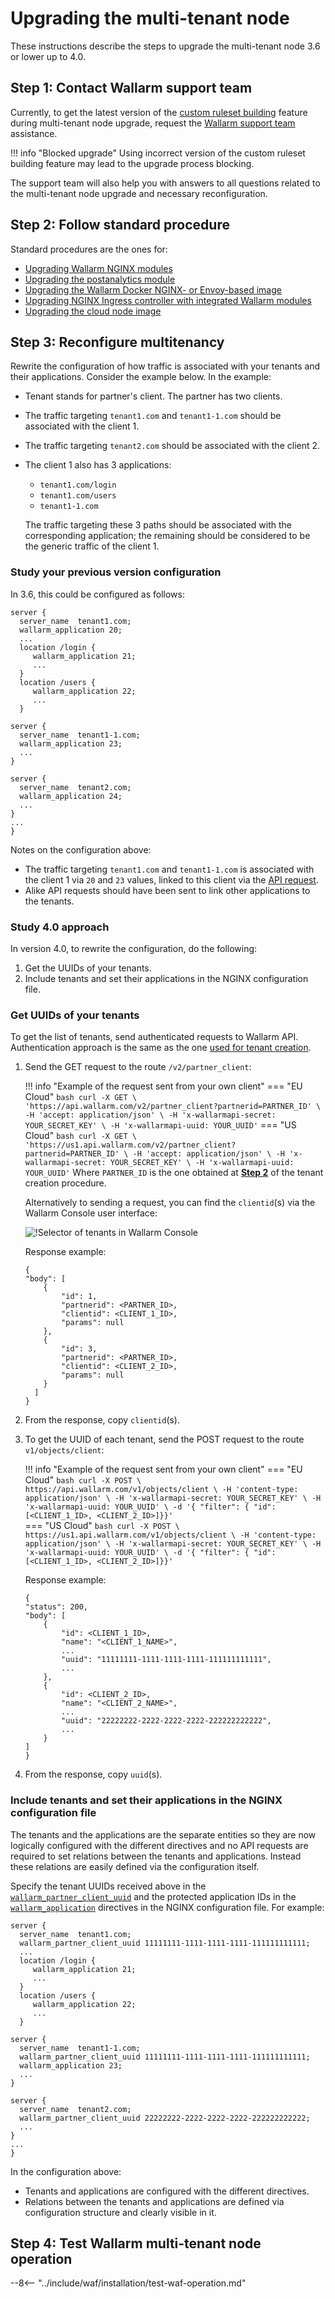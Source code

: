 [sqli-attack-desc]:                 ../attacks-vulns-list.md#sql-injection
[xss-attack-desc]:                  ../attacks-vulns-list.md#crosssite-scripting-xss
[img-test-attacks-in-ui]:           ../images/admin-guides/test-attacks-quickstart.png

# Upgrading the multi-tenant node

These instructions describe the steps to upgrade the multi-tenant node 3.6 or lower up to 4.0.

## Step 1: Contact Wallarm support team

Currently, to get the latest version of the [custom ruleset building](../user-guides/rules/compiling.md) feature during multi-tenant node upgrade, request the [Wallarm support team](mailto:support@wallarm.com) assistance.

!!! info "Blocked upgrade"
    Using incorrect version of the custom ruleset building feature may lead to the upgrade process blocking.

The support team will also help you with answers to all questions related to the multi-tenant node upgrade and necessary reconfiguration.

## Step 2: Follow standard procedure

Standard procedures are the ones for:

* [Upgrading Wallarm NGINX modules](../updating-migrating/nginx-modules.md)
* [Upgrading the postanalytics module](../updating-migrating/separate-postanalytics.md)
* [Upgrading the Wallarm Docker NGINX- or Envoy-based image](../updating-migrating/docker-container.md)
* [Upgrading NGINX Ingress controller with integrated Wallarm modules](../updating-migrating/ingress-controller.md)
* [Upgrading the cloud node image](../updating-migrating/cloud-image.md)

## Step 3: Reconfigure multitenancy

Rewrite the configuration of how traffic is associated with your tenants and their applications. Consider the example below. In the example:

* Tenant stands for partner's client. The partner has two clients.
* The traffic targeting `tenant1.com` and `tenant1-1.com` should be associated with the client 1.
* The traffic targeting `tenant2.com` should be associated with the client 2.
* The client 1 also has 3 applications:
    * `tenant1.com/login`
    * `tenant1.com/users`
    * `tenant1-1.com`

    The traffic targeting these 3 paths should be associated with the corresponding application; the remaining should be considered to be the generic traffic of the client 1.

### Study your previous version configuration

In 3.6, this could be configured as follows:

```
server {
  server_name  tenant1.com;
  wallarm_application 20;
  ...
  location /login {
     wallarm_application 21;
     ...
  }
  location /users {
     wallarm_application 22;
     ...
  }

server {
  server_name  tenant1-1.com;
  wallarm_application 23;
  ...
}

server {
  server_name  tenant2.com;
  wallarm_application 24;
  ...
}
...
}
```

Notes on the configuration above:

* The traffic targeting `tenant1.com` and `tenant1-1.com` is associated with the client 1 via `20` and `23` values, linked to this client via the [API request](https://docs.wallarm.com/3.6/waf-installation/multi-tenant/configure-accounts/#step-4-link-tenants-applications-to-the-appropriate-tenant-account).
* Alike API requests should have been sent to link other applications to the tenants.

### Study 4.0 approach

In version 4.0, to rewrite the configuration, do the following:

1. Get the UUIDs of your tenants.
1. Include tenants and set their applications in the NGINX configuration file.

### Get UUIDs of your tenants

To get the list of tenants, send authenticated requests to Wallarm API. Authentication approach is the same as the one [used for tenant creation](../waf-installation/multi-tenant/configure-accounts.md#step-3-create-the-tenant-via-the-wallarm-api).

1. Send the GET request to the route `/v2/partner_client`:

    !!! info "Example of the request sent from your own client"
        === "EU Cloud"
            ``` bash
            curl -X GET \
            'https://api.wallarm.com/v2/partner_client?partnerid=PARTNER_ID' \
            -H 'accept: application/json' \
            -H 'x-wallarmapi-secret: YOUR_SECRET_KEY' \
            -H 'x-wallarmapi-uuid: YOUR_UUID'
            ```
        === "US Cloud"
            ``` bash
            curl -X GET \
            'https://us1.api.wallarm.com/v2/partner_client?partnerid=PARTNER_ID' \
            -H 'accept: application/json' \
            -H 'x-wallarmapi-secret: YOUR_SECRET_KEY' \
            -H 'x-wallarmapi-uuid: YOUR_UUID'
            ```
    Where `PARTNER_ID` is the one obtained at [**Step 2**](../waf-installation/multi-tenant/configure-accounts.md#step-2-get-access-to-the-tenant-account-creation) of the tenant creation procedure.

    Alternatively to sending a request, you can find the `clientid`(s) via the Wallarm Console user interface:
        
    ![!Selector of tenants in Wallarm Console](../../images/partner-waf-node/clients-selector-in-console-ann.png)

    Response example:

    ```
    {
    "body": [
        {
            "id": 1,
            "partnerid": <PARTNER_ID>,
            "clientid": <CLIENT_1_ID>,
            "params": null
        },
        {
            "id": 3,
            "partnerid": <PARTNER_ID>,
            "clientid": <CLIENT_2_ID>,
            "params": null
        }
      ]
    }
    ```

1. From the response, copy `clientid`(s).
1. To get the UUID of each tenant, send the POST request to the route `v1/objects/client`:

    !!! info "Example of the request sent from your own client"
        === "EU Cloud"
            ``` bash
            curl -X POST \
            https://api.wallarm.com/v1/objects/client \
            -H 'content-type: application/json' \
            -H 'x-wallarmapi-secret: YOUR_SECRET_KEY' \
            -H 'x-wallarmapi-uuid: YOUR_UUID' \
            -d '{ "filter": { "id": [<CLIENT_1_ID>, <CLIENT_2_ID>]}}'
            ```        
        === "US Cloud"
            ``` bash
            curl -X POST \
            https://us1.api.wallarm.com/v1/objects/client \
            -H 'content-type: application/json' \
            -H 'x-wallarmapi-secret: YOUR_SECRET_KEY' \
            -H 'x-wallarmapi-uuid: YOUR_UUID' \
            -d '{ "filter": { "id": [<CLIENT_1_ID>, <CLIENT_2_ID>]}}'
            ```        

    Response example:

    ```
    {
    "status": 200,
    "body": [
        {
            "id": <CLIENT_1_ID>,
            "name": "<CLIENT_1_NAME>",
            ...
            "uuid": "11111111-1111-1111-1111-111111111111",
            ...
        },
        {
            "id": <CLIENT_2_ID>,
            "name": "<CLIENT_2_NAME>",
            ...
            "uuid": "22222222-2222-2222-2222-222222222222",
            ...
        }
    ]
    }
    ```

1. From the response, copy `uuid`(s).

### Include tenants and set their applications in the NGINX configuration file

The tenants and the applications are the separate entities so they are now logically configured with the different directives and no API requests are required to set relations between the tenants and applications. Instead these relations are easily defined via the configuration itself.

Specify the tenant UUIDs received above in the [`wallarm_partner_client_uuid`](../admin-en/configure-parameters-en.md#wallarm_partner_client_uuid) and the protected application IDs in the [`wallarm_application`](../admin-en/configure-parameters-en.md#wallarm_application) directives in the NGINX configuration file. For example:

```
server {
  server_name  tenant1.com;
  wallarm_partner_client_uuid 11111111-1111-1111-1111-111111111111;
  ...
  location /login {
     wallarm_application 21;
     ...
  }
  location /users {
     wallarm_application 22;
     ...
  }

server {
  server_name  tenant1-1.com;
  wallarm_partner_client_uuid 11111111-1111-1111-1111-111111111111;
  wallarm_application 23;
  ...
}

server {
  server_name  tenant2.com;
  wallarm_partner_client_uuid 22222222-2222-2222-2222-222222222222;
  ...
}
...
}
```

In the configuration above:

* Tenants and applications are configured with the different directives.
* Relations between the tenants and applications are defined via configuration structure and clearly visible in it.

## Step 4: Test Wallarm multi-tenant node operation

--8<-- "../include/waf/installation/test-waf-operation.md"
